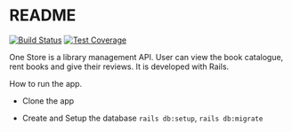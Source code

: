# README
[![Build Status](https://travis-ci.org/andela-odurodola/one_store.svg?branch=server)](https://travis-ci.org/andela-odurodola/one_store) [![Test Coverage](https://api.codeclimate.com/v1/badges/9095681b005dff4d4d65/test_coverage)](https://codeclimate.com/github/andela-odurodola/one_store/test_coverage)

One Store is a library management API. User can view the book catalogue, rent books and give their reviews. It is developed with Rails.

How to run the app.

* Clone the app

* Create and Setup the database
  `rails db:setup`, `rails db:migrate`

